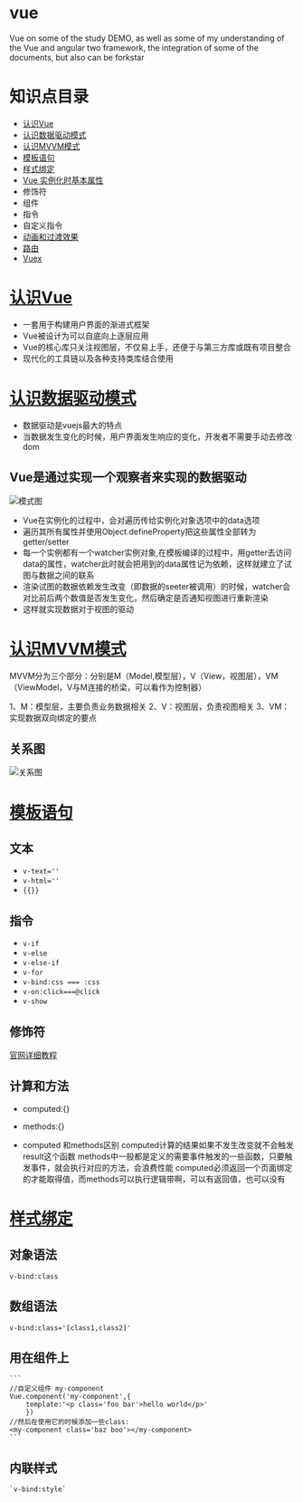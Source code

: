 # vue

Vue on some of the study DEMO, as well as some of my understanding of the Vue and angular two framework, the integration of some of the documents, but also can be forkstar

# 知识点目录
- [认识Vue](#demo1)
- [认识数据驱动模式](#demo2)
- [认识MVVM模式](#demo3)
- [模板语句](#demo4)
- [样式绑定](#demo5)
- [Vue 实例化时基本属性](#demo6)
- 修饰符
- 组件
- 指令
- 自定义指令
- [动画和过渡效果](https://github.com/panguangzhou/Vue-point/issues/1)
- [路由](https://github.com/panguangzhou/Vue-point/issues/2)
- [Vuex](#demox)

# <a href='#demo1'>认识Vue</a>
   
- 一套用于构建用户界面的渐进式框架
- Vue被设计为可以自底向上逐层应用
- Vue的核心库只关注视图层，不仅易上手，还便于与第三方库或既有项目整合
- 现代化的工具链以及各种支持类库结合使用


# <a href='#demo2'>认识数据驱动模式</a>
	

- 数据驱动是vuejs最大的特点
- 当数据发生变化的时候，用户界面发生响应的变化，开发者不需要手动去修改dom

## Vue是通过实现一个观察者来实现的数据驱动

![模式图](https://images2015.cnblogs.com/blog/746387/201702/746387-20170223160001695-377065898.png)

- Vue在实例化的过程中，会对遍历传给实例化对象选项中的data选项
- 遍历其所有属性并使用Object.defineProperty把这些属性全部转为getter/setter
- 每一个实例都有一个watcher实例对象,在模板编译的过程中，用getter去访问data的属性，watcher此时就会把用到的data属性记为依赖，这样就建立了试图与数据之间的联系
- 渲染试图的数据依赖发生改变（即数据的seeter被调用）的时候，watcher会对比前后两个数值是否发生变化，然后确定是否通知视图进行重新渲染
- 这样就实现数据对于视图的驱动


# <a href='#demo3'>认识MVVM模式</a>


MVVM分为三个部分：分别是M（Model,模型层），V（View，视图层），VM（ViewModel，V与M连接的桥梁，可以看作为控制器）

1、M：模型层，主要负责业务数据相关
2、V：视图层，负责视图相关
3、VM：实现数据双向绑定的要点

## 关系图
![关系图](http://www.runoob.com/wp-content/uploads/2017/01/20151109171527_549.png)


# <a href='#demo4'>模板语句</a>
	

## 文本

- `v-text=''`
- `v-html=''`
- `{{}}`

## 指令

- `v-if`
- `v-else`
- `v-else-if`
- `v-for`
- `v-bind:css === :css`
- `v-on:click===@click`
- `v-show`

## 修饰符
[官网详细教程](https://cn.vuejs.org/v2/guide/syntax.html#%E4%BF%AE%E9%A5%B0%E7%AC%A6)


## 计算和方法

- computed:{}

- methods:{}

- computed 和methods区别
	computed计算的结果如果不发生改变就不会触发result这个函数
	methods中一般都是定义的需要事件触发的一些函数，只要触发事件，就会执行对应的方法，会浪费性能
	computed必须返回一个页面绑定的才能取得值，而methods可以执行逻辑带啊，可以有返回值，也可以没有

# <a href='#demo5'>样式绑定</a>
	

## 对象语法
	v-bind:class

## 数组语法
	v-bind:class='[class1,class2]'

## 用在组件上
 	```
 	//自定义组件 my-component
	Vue.component('my-component',{
		template:'<p class='foo bar'>hello world</p>'
		})
	//然后在使用它的时候添加一些class:
	<my-component class='baz boo'></my-component>
	```

## 内联样式
	`v-bind:style`

